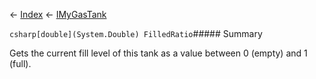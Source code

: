 ← [Index](Api-Index) ← [IMyGasTank](Sandbox.ModAPI.Ingame.IMyGasTank)

```csharp[double](System.Double) FilledRatio```##### Summary

Gets the current fill level of this tank as a value between 0 (empty) and 1 (full).

